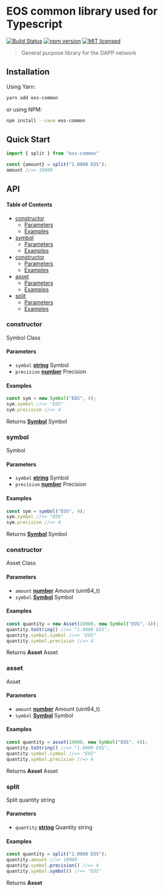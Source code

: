 # EOS common library used for Typescript

[![Build Status](https://travis-ci.org/EOS-Nation/eos-common.svg?branch=master)](https://travis-ci.org/EOS-Nation/eos-common)
[![npm version](https://badge.fury.io/js/eos-common.svg)](https://badge.fury.io/js/eos-common)
[![MIT licensed](https://img.shields.io/badge/license-MIT-blue.svg)](https://raw.githubusercontent.com/EOS-Nation/eos-common/master/LICENSE)

> General purpose library for the DAPP network

## Installation

Using Yarn:

```bash
yarn add eos-common
```

or using NPM:

```bash
npm install --save eos-common
```

## Quick Start

```ts
import { split } from "eos-common"

const {amount} = split("1.0000 EOS");
amount //=> 10000
```

## API

<!-- Generated by documentation.js. Update this documentation by updating the source code. -->

#### Table of Contents

-   [constructor](#constructor)
    -   [Parameters](#parameters)
    -   [Examples](#examples)
-   [symbol](#symbol)
    -   [Parameters](#parameters-1)
    -   [Examples](#examples-1)
-   [constructor](#constructor-1)
    -   [Parameters](#parameters-2)
    -   [Examples](#examples-2)
-   [asset](#asset)
    -   [Parameters](#parameters-3)
    -   [Examples](#examples-3)
-   [split](#split)
    -   [Parameters](#parameters-4)
    -   [Examples](#examples-4)

### constructor

Symbol Class

#### Parameters

-   `symbol` **[string](https://developer.mozilla.org/docs/Web/JavaScript/Reference/Global_Objects/String)** Symbol
-   `precision` **[number](https://developer.mozilla.org/docs/Web/JavaScript/Reference/Global_Objects/Number)** Precision

#### Examples

```javascript
const sym = new Symbol("EOS", 4);
sym.symbol //=> "EOS"
sym.precision //=> 4
```

Returns **[Symbol](https://developer.mozilla.org/docs/Web/JavaScript/Reference/Global_Objects/Symbol)** Symbol

### symbol

Symbol

#### Parameters

-   `symbol` **[string](https://developer.mozilla.org/docs/Web/JavaScript/Reference/Global_Objects/String)** Symbol
-   `precision` **[number](https://developer.mozilla.org/docs/Web/JavaScript/Reference/Global_Objects/Number)** Precision

#### Examples

```javascript
const sym = symbol("EOS", 4);
sym.symbol //=> "EOS"
sym.precision //=> 4
```

Returns **[Symbol](https://developer.mozilla.org/docs/Web/JavaScript/Reference/Global_Objects/Symbol)** Symbol

### constructor

Asset Class

#### Parameters

-   `amount` **[number](https://developer.mozilla.org/docs/Web/JavaScript/Reference/Global_Objects/Number)** Amount (uint64_t)
-   `symbol` **[Symbol](https://developer.mozilla.org/docs/Web/JavaScript/Reference/Global_Objects/Symbol)** Symbol

#### Examples

```javascript
const quantity = new Asset(10000, new Symbol("EOS", 4));
quantity.toString() //=> "1.0000 EOS";
quantity.symbol.symbol //=> "EOS"
quantity.symbol.precision //=> 4
```

Returns **Asset** Asset

### asset

Asset

#### Parameters

-   `amount` **[number](https://developer.mozilla.org/docs/Web/JavaScript/Reference/Global_Objects/Number)** Amount (uint64_t)
-   `symbol` **[Symbol](https://developer.mozilla.org/docs/Web/JavaScript/Reference/Global_Objects/Symbol)** Symbol

#### Examples

```javascript
const quantity = asset(10000, new Symbol("EOS", 4));
quantity.toString() //=> "1.0000 EOS";
quantity.symbol.symbol //=> "EOS"
quantity.symbol.precision //=> 4
```

Returns **Asset** Asset

### split

Split quantity string

#### Parameters

-   `quantity` **[string](https://developer.mozilla.org/docs/Web/JavaScript/Reference/Global_Objects/String)** Quantity string

#### Examples

```javascript
const quantity = split("1.0000 EOS");
quantity.amount //=> 10000
quantity.symbol.precision() //=> 4
quantity.symbol.symbol() //=> "EOS"
```

Returns **Asset** 
